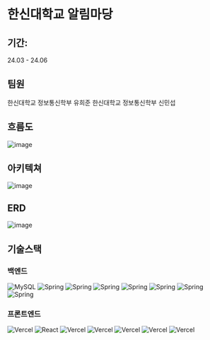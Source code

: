 # 한신대학교 알림마당

## 기간: 
24.03 - 24.06

## 팀원
한신대학교 정보통신학부 유희준
한신대학교 정보통신학부 신민섭
## 흐름도
![image](https://github.com/HS-Notification-Field/.github/assets/92840513/9584f105-94f0-4aec-b360-531844317c99)

## 아키텍쳐
![image](https://github.com/HS-Notification-Field/.github/assets/92840513/03eb602c-5b17-46ca-a82a-837144a3f29e)

## ERD
![image](https://github.com/HS-Notification-Field/.github/assets/92840513/24ea0d7a-9eec-4134-a57d-82acded9c2c5)

## 기술스택
### 백엔드
![MySQL](https://img.shields.io/badge/mysql-%2300f.svg?style=for-the-badge&logo=mysql&logoColor=white) 
![Spring](https://img.shields.io/badge/springboot-%6DB33F.svg?style=for-the-badge&logo=springboot&logoColor=white) 
![Spring](https://img.shields.io/badge/springsecurity-%6DB33F.svg?style=for-the-badge&logo=springsecurity&logoColor=white) 
![Spring](https://img.shields.io/badge/junit5-%25A162.svg?style=for-the-badge&logo=junit5&logoColor=white) 
![Spring](https://img.shields.io/badge/gradle-%02303A.svg?style=for-the-badge&logo=gradle&logoColor=white) 
![Spring](https://img.shields.io/badge/github-%181717.svg?style=for-the-badge&logo=github&logoColor=white) 
![Spring](https://img.shields.io/badge/amazonec2-%FF9900.svg?style=for-the-badge&logo=amazonec2&logoColor=white) 
![Spring](https://img.shields.io/badge/amazonrds-%527FFF.svg?style=for-the-badge&logo=amazonrds&logoColor=white) 

### 프론트엔드
![Vercel](https://img.shields.io/badge/vercel-%000000.svg?style=for-the-badge&logo=vercel&logoColor=white) 
![React](https://img.shields.io/badge/react-%2320232a.svg?style=for-the-badge&logo=react&logoColor=white) 
![Vercel](https://img.shields.io/badge/reactquery-%FF4154.svg?style=for-the-badge&logo=reactquery&logoColor=white) 
![Vercel](https://img.shields.io/badge/recoil-%3578E5.svg?style=for-the-badge&logo=recoil&logoColor=white) 
![Vercel](https://img.shields.io/badge/styledcomponents-%DB7093.svg?style=for-the-badge&logo=styledcomponents&logoColor=white) 
![Vercel](https://img.shields.io/badge/axios-%DB7093.svg?style=for-the-badge&logo=axios&logoColor=white) 
![Vercel](https://img.shields.io/badge/tailwindcss-%06B6D4.svg?style=for-the-badge&logo=tailwindcss&logoColor=white) 
